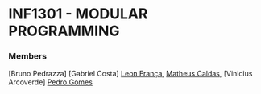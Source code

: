 # INF1301 - MODULAR PROGRAMMING

### Members

[Bruno Pedrazza]
[Gabriel Costa]
[Leon França](https://github.com/FMleon1805),
[Matheus Caldas](https://github.com/matheuscaldasrj),
[Vinicius Arcoverde]
[Pedro Gomes](https://github.com/Helvets)
